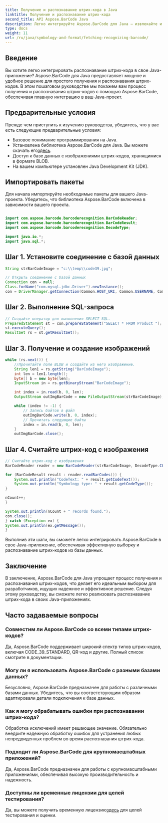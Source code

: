 ```yaml
---
title: Получение и распознавание штрих-кода в Java
linktitle: Получение и распознавание штрих-кода
second_title: API Aspose.BarCode Java
description: Легко интегрируйте Aspose.BarCode для Java — извлекайте и распознавайте штрих-коды из базы данных. Загрузите сейчас и получите беспрепятственную интеграцию со штрих-кодами.
type: docs
weight: 11
url: /ru/java/symbology-and-format/fetching-recognizing-barcode/
---
```


## Введение

Вы хотите легко интегрировать распознавание штрих-кода в свое Java-приложение? Aspose.BarCode для Java предоставляет мощное и удобное решение для простого получения и распознавания штрих-кодов. В этом пошаговом руководстве мы покажем вам процесс получения и распознавания штрих-кодов с помощью Aspose.BarCode, обеспечивая плавную интеграцию в ваш Java-проект.

## Предварительные условия

Прежде чем приступить к изучению руководства, убедитесь, что у вас есть следующие предварительные условия:

- Базовое понимание программирования на Java.
-  Установлена библиотека Aspose.BarCode для Java. Вы можете скачать его[здесь](https://releases.aspose.com/barcode/java/).
- Доступ к базе данных с изображениями штрих-кодов, хранящимися в формате BLOB.
- На вашем компьютере установлен Java Development Kit (JDK).

## Импортировать пакеты

Для начала импортируйте необходимые пакеты для вашего Java-проекта. Убедитесь, что библиотека Aspose.BarCode включена в зависимости вашего проекта.

```java

import com.aspose.barcode.barcoderecognition.BarCodeReader;
import com.aspose.barcode.barcoderecognition.BarCodeResult;
import com.aspose.barcode.barcoderecognition.DecodeType;

import java.io.*;
import java.sql.*;
```

## Шаг 1. Установите соединение с базой данных

```java
String strBarCodeImage = "c:\\temp\\code39.jpg";

// Открыть соединение с базой данных
Connection con = null;
Class.forName("com.mysql.jdbc.Driver").newInstance();
con = DriverManager.getConnection(Common.HOST_URI, Common.USERNAME, Common.PASSWORD);
```

## Шаг 2. Выполнение SQL-запроса

```java
// Создайте оператор для выполнения SELECT SQL.
PreparedStatement st = con.prepareStatement("SELECT * FROM Product ");
st.executeQuery();
ResultSet rs = st.getResultSet();
```

## Шаг 3. Получение и создание изображений

```java
while (rs.next()) {
    //Прочитайте поле BLOB и создайте из него изображение.
    String len1 = rs.getString("BarCodeImage");
    int len = len1.length();
    byte[] b = new byte[len];
    InputStream in = rs.getBinaryStream("BarCodeImage");

    int index = in.read(b, 0, len);
    OutputStream outImgBarCode = new FileOutputStream(strBarCodeImage);

    while (index != -1) {
        // Запись байтов в файл
        outImgBarCode.write(b, 0, index);
        // Прочитать следующие байты
        index = in.read(b, 0, len);
    }
    outImgBarCode.close();
```

## Шаг 4. Считайте штрих-код с изображения

```java
// Считайте штрих-код с изображения
BarCodeReader reader = new BarCodeReader(strBarCodeImage, DecodeType.CODE_39_STANDARD);

for (BarCodeResult result : reader.readBarCodes()) {
    System.out.println("CodeText: " + result.getCodeText());
    System.out.println("Symbology type: " + result.getCodeType());
}

nCount++;
}

System.out.println(nCount + " records found.");
con.close();
} catch (Exception ex) {
System.out.println(ex.getMessage());
}
```

Выполнив эти шаги, вы сможете легко интегрировать Aspose.BarCode в свое Java-приложение, обеспечивая эффективную выборку и распознавание штрих-кодов из базы данных.

## Заключение

В заключение, Aspose.BarCode для Java упрощает процесс получения и распознавания штрих-кодов, что делает его идеальным выбором для разработчиков, ищущих надежное и эффективное решение. Следуя этому руководству, вы сможете легко реализовать распознавание штрих-кода в своих Java-приложениях.

## Часто задаваемые вопросы

### Совместим ли Aspose.BarCode со всеми типами штрих-кодов?
Да, Aspose.BarCode поддерживает широкий спектр типов штрих-кодов, включая CODE_39_STANDARD, QR-код и другие. Полный список смотрите в документации.

### Могу ли я использовать Aspose.BarCode с разными базами данных?
Безусловно, Aspose.BarCode предназначен для работы с различными базами данных. Убедитесь, что вы соответствующим образом адаптировали детали подключения к базе данных.

### Как я могу обрабатывать ошибки при распознавании штрих-кода?
Обработка исключений имеет решающее значение. Обязательно внедрите надежную обработку ошибок для устранения любых непредвиденных проблем во время распознавания штрих-кода.

### Подходит ли Aspose.BarCode для крупномасштабных приложений?
Да, Aspose.BarCode предназначен для работы с крупномасштабными приложениями, обеспечивая высокую производительность и надежность.

### Доступны ли временные лицензии для целей тестирования?
 Да, вы можете получить временную лицензию[здесь](https://purchase.aspose.com/temporary-license/) для целей тестирования и оценки.
